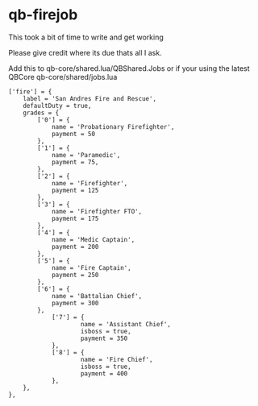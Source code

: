 # qb-firejob

This took a bit of time to write and get working

Please give credit where its due thats all I ask.

Add this to qb-core/shared.lua/QBShared.Jobs or if your using the latest QBCore qb-core/shared/jobs.lua

	['fire'] = {
		label = 'San Andres Fire and Rescue',
		defaultDuty = true,
		grades = {
			['0'] = {
				name = 'Probationary Firefighter',
				payment = 50
			},
			['1'] = {
				name = 'Paramedic',
				payment = 75,
			},
			['2'] = {
				name = 'Firefighter',
				payment = 125
			},
			['3'] = {
				name = 'Firefighter FTO',
				payment = 175
			},
			['4'] = {
				name = 'Medic Captain',
				payment = 200
			},
			['5'] = {
				name = 'Fire Captain',
				payment = 250
			},
			['6'] = {
				name = 'Battalian Chief',
				payment = 300
			},
            	['7'] = {
                		name = 'Assistant Chief',
                		isboss = true,
                		payment = 350
            	},
            	['8'] = {
                		name = 'Fire Chief',
                		isboss = true,
                		payment = 400
            	},
		},
	},

